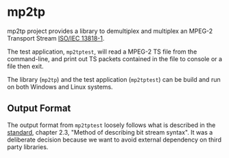 # mp2tp

mp2tp project provides a library to demultiplex and multiplex an
MPEG-2 Transport Stream [ISO/IEC 13818-1](https://www.iso.org/standard/74427.html#:~:text=ISO%2FIEC%2013818-1%3A2018%20specifies%20the%20system%20layer%20of%20the,the%20synchronization%20of%20multiple%20compressed%20streams%20on%20decoding%3B).

The test application, `mp2tptest`, will read a MPEG-2 TS file from the 
command-line, and print out TS packets contained in the file to console or a file then exit.

The library (`mp2tp`) and the test application (`mp2tptest`) can be build and run on both Windows and 
Linux systems.

## Output Format
The output format from `mp2tptest` loosely follows what is described in the 
[standard](https://www.iso.org/standard/74427.html#:~:text=ISO%2FIEC%2013818-1%3A2018%20specifies%20the%20system%20layer%20of%20the,the%20synchronization%20of%20multiple%20compressed%20streams%20on%20decoding%3B), chapter 2.3, "Method of describing bit stream syntax".  It was a
deliberate decision because we want to avoid external dependency on third party libraries.
